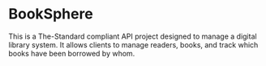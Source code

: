 # BookSphere
This is a The-Standard compliant API project designed to manage a digital library system. It allows clients to manage readers, books, and track which books have been borrowed by whom.
